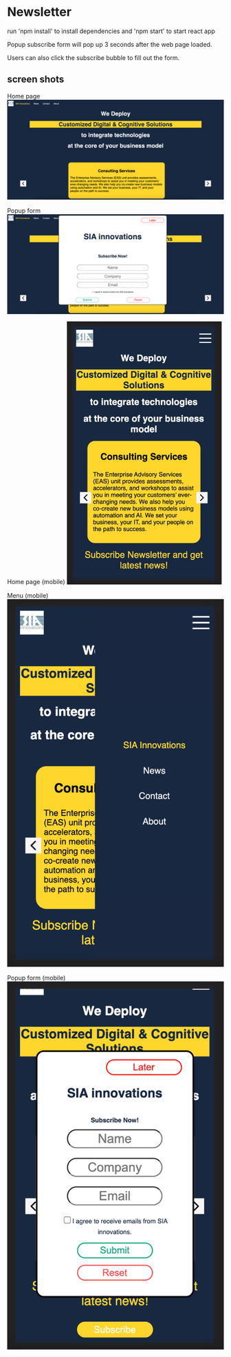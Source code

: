 # Newsletter

run 'npm install' to install dependencies and 'npm start' to start react app

Popup subscribe form will pop up 3 seconds after the web page loaded.

Users can also click the subscribe bubble to fill out the form.

## screen shots

Home page
![Home page](https://github.com/HaopengSun/newsletter/blob/master/screenshots/home.png)

Popup form
![Popup form page](https://github.com/HaopengSun/newsletter/blob/master/screenshots/popup-form.png)

Home page (mobile)
<img src="https://github.com/HaopengSun/newsletter/blob/master/screenshots/home-mobile.png" alt="Home page mobile" width="360"/>

Menu (mobile)
![Menu page](https://github.com/HaopengSun/newsletter/blob/master/screenshots/menu-mobile.png)

Popup form (mobile)
![Popup form mobile page](https://github.com/HaopengSun/newsletter/blob/master/screenshots/popup-form-mobile.png)